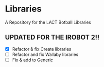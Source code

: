 # Libraries
A Repository for the LACT Botball Libraries

## UPDATED FOR THE IROBOT 2!!

- [x] Refactor & fix Create libraries
- [ ] Refactor and fix Wallaby libraries
- [ ] Fix & add to Generic
